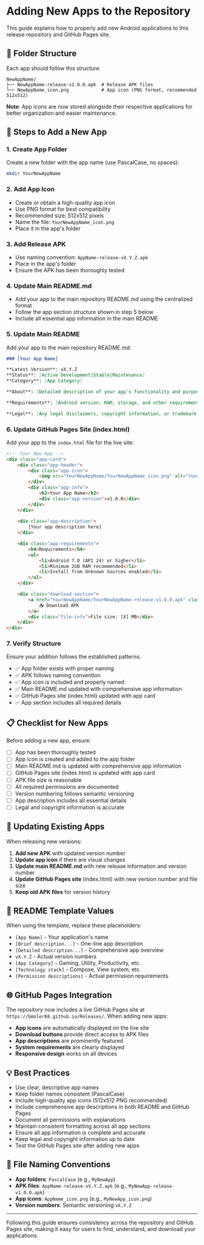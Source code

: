 # Adding New Apps to the Repository

This guide explains how to properly add new Android applications to this release repository and GitHub Pages site.

## 📂 Folder Structure

Each app should follow this structure:
```
NewAppName/
├── NewAppName-release-v1.0.0.apk  # Release APK files
└── NewAppName_icon.png            # App icon (PNG format, recommended 512x512)
```

**Note**: App icons are now stored alongside their respective applications for better organization and easier maintenance.

## 📝 Steps to Add a New App

### 1. Create App Folder
Create a new folder with the app name (use PascalCase, no spaces):
```bash
mkdir YourNewAppName
```

### 2. Add App Icon
- Create or obtain a high-quality app icon
- Use PNG format for best compatibility
- Recommended size: 512x512 pixels
- Name the file: `YourNewAppName_icon.png`
- Place it in the app's folder

### 3. Add Release APK
- Use naming convention: `AppName-release-vX.Y.Z.apk`
- Place in the app's folder
- Ensure the APK has been thoroughly tested

### 4. Update Main README.md
- Add your app to the main repository README.md using the centralized format
- Follow the app section structure shown in step 5 below
- Include all essential app information in the main README

### 5. Update Main README
Add your app to the main repository README.md:

```markdown
### [Your App Name]

**Latest Version**: vX.Y.Z  
**Status**: [Active Development|Stable|Maintenance]  
**Category**: [App Category]

**About**: [Detailed description of your app's functionality and purpose]

**Requirements**: [Android version, RAM, storage, and other requirements]

**Legal**: [Any legal disclaimers, copyright information, or trademark notices]
```

### 6. Update GitHub Pages Site (index.html)
Add your app to the `index.html` file for the live site:

```html
<!-- Your New App -->
<div class="app-card">
    <div class="app-header">
        <div class="app-icon">
            <img src="YourNewAppName/YourNewAppName_icon.png" alt="Your App Icon">
        </div>
        <div class="app-info">
            <h2>Your App Name</h2>
            <div class="app-version">v1.0.0</div>
        </div>
    </div>
    
    <div class="app-description">
        [Your app description here]
    </div>

    <div class="app-requirements">
        <h4>Requirements</h4>
        <ul>
            <li>Android 7.0 (API 24) or higher</li>
            <li>Minimum 2GB RAM recommended</li>
            <li>Install from Unknown Sources enabled</li>
        </ul>
    </div>

    <div class="download-section">
        <a href="YourNewAppName/YourNewAppName-release-v1.0.0.apk" class="download-btn" download>
            📥 Download APK
        </a>
        <div class="file-info">File size: [X] MB</div>
    </div>
</div>
```

### 7. Verify Structure
Ensure your addition follows the established patterns:
- ✅ App folder exists with proper naming
- ✅ APK follows naming convention
- ✅ App icon is included and properly named
- ✅ Main README.md updated with comprehensive app information
- ✅ GitHub Pages site (index.html) updated with app card
- ✅ App section includes all required details

## 📋 Checklist for New Apps

Before adding a new app, ensure:

- [ ] App has been thoroughly tested
- [ ] App icon is created and added to the app folder
- [ ] Main README.md is updated with comprehensive app information
- [ ] GitHub Pages site (index.html) is updated with app card
- [ ] APK file size is reasonable
- [ ] All required permissions are documented
- [ ] Version numbering follows semantic versioning
- [ ] App description includes all essential details
- [ ] Legal and copyright information is accurate

## 🔄 Updating Existing Apps

When releasing new versions:

1. **Add new APK** with updated version number
2. **Update app icon** if there are visual changes
3. **Update main README.md** with new release information and version number
4. **Update GitHub Pages site** (index.html) with new version number and file size
5. **Keep old APK files** for version history

## 📝 README Template Values

When using the template, replace these placeholders:

- `[App Name]` - Your application's name
- `[Brief description...]` - One-line app description
- `[Detailed description...]` - Comprehensive app overview
- `vX.Y.Z` - Actual version numbers
- `[App Category]` - Gaming, Utility, Productivity, etc.
- `[Technology stack]` - Compose, View system, etc.
- `[Permission descriptions]` - Actual permission requirements

## 🌐 GitHub Pages Integration

The repository now includes a live GitHub Pages site at `https://bmoler68.github.io/Releases/`. When adding new apps:

- **App icons** are automatically displayed on the live site
- **Download buttons** provide direct access to APK files
- **App descriptions** are prominently featured
- **System requirements** are clearly displayed
- **Responsive design** works on all devices

## 💡 Best Practices

- Use clear, descriptive app names
- Keep folder names consistent (PascalCase)
- Include high-quality app icons (512x512 PNG recommended)
- Include comprehensive app descriptions in both README and GitHub Pages
- Document all permissions with explanations
- Maintain consistent formatting across all app sections
- Ensure all app information is complete and accurate
- Keep legal and copyright information up to date
- Test the GitHub Pages site after adding new apps

## 🔧 File Naming Conventions

- **App folders**: `PascalCase` (e.g., `MyNewApp`)
- **APK files**: `AppName-release-vX.Y.Z.apk` (e.g., `MyNewApp-release-v1.0.0.apk`)
- **App icons**: `AppName_icon.png` (e.g., `MyNewApp_icon.png`)
- **Version numbers**: Semantic versioning `vX.Y.Z`

---

Following this guide ensures consistency across the repository and GitHub Pages site, making it easy for users to find, understand, and download your applications.
